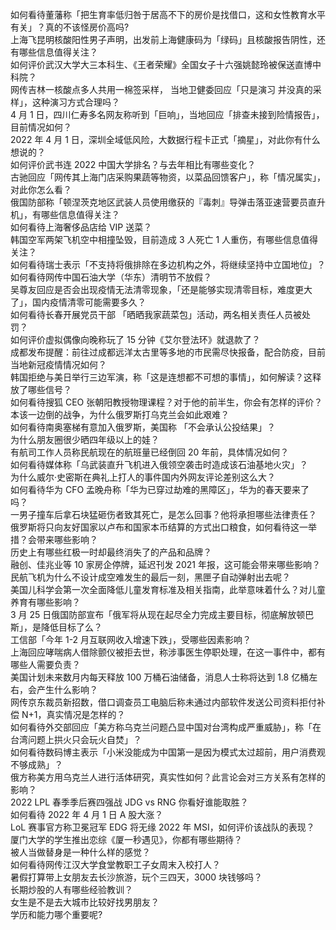 如何看待董藩称「把生育率低归咎于居高不下的房价是找借口，这和女性教育水平有关」？真的不该怪房价高吗?  
上海飞昆明核酸阳性男子声明，出发前上海健康码为「绿码」且核酸报告阴性，还有哪些信息值得关注？  
如何评价武汉大学大三本科生、《王者荣耀》全国女子十六强姚懿玲被保送直博中科院？  
网传吉林一核酸点多人共用一棉签采样， 当地卫健委回应「只是演习 并没真的采样」，这种演习方式合理吗？  
4 月 1 日，四川仁寿多名网友称听到「巨响」，当地回应「排查未接到险情报告」，目前情况如何？  
2022 年 4 月 1 日，深圳全域低风险，大数据行程卡正式「摘星」，对此你有什么想说的？  
如何评价武书连 2022 中国大学排名？与去年相比有哪些变化？  
古驰回应「网传其上海门店采购果蔬等物资，以菜品回馈客户」，称「情况属实」，对此你怎么看？  
俄国防部称「顿涅茨克地区武装人员使用缴获的『毒刺』导弹击落亚速营要员直升机」，有哪些信息值得关注？  
如何看待上海奢侈品店给 VIP 送菜？  
韩国空军两架飞机空中相撞坠毁，目前造成 3 人死亡 1 人重伤，有哪些信息值得关注？  
如何看待瑞士表示「不支持将俄排除在多边机构之外，将继续坚持中立国地位」？  
如何看待网传中国石油大学（华东）清明节不放假？  
吴尊友回应是否会出现疫情无法清零现象，「还是能够实现清零目标，难度更大了」，国内疫情清零可能需要多久？  
如何看待长春开展党员干部 「晒晒我家蔬菜包」活动，两名相关责任人员被处罚？  
如何评价虚拟偶像向晚称玩了 15 分钟《艾尔登法环》就退款了？  
成都发布提醒：前往过成都远洋太古里等多地的市民需尽快报备，配合防疫，目前当地新冠疫情情况如何？  
韩国拒绝与美日举行三边军演，称「这是连想都不可想的事情」，如何解读？这释放了哪些信号？  
如何看待搜狐 CEO 张朝阳教授物理课程？对于他的前半生，你会有怎样的评价？  
本该一边倒的战争，为什么俄罗斯打乌克兰会如此艰难？  
如何看待南奥塞梯有意加入俄罗斯，美国称 「不会承认公投结果」？  
为什么朋友圈很少晒四年级以上的娃？  
有航司工作人员称民航现在的航班量已经倒回 20 年前，具体情况如何？  
如何看待媒体称「乌武装直升飞机进入俄领空袭击时造成该石油基地火灾」？  
为什么威尔·史密斯在典礼上打人的事件国内外网友评论差别这么大？  
如何看待华为 CFO 孟晚舟称「华为已穿过劫难的黑障区」，华为的春天要来了吗？  
一男子撞车后拿石块猛砸伤者致其死亡，是怎么回事？他将承担哪些法律责任？  
俄罗斯将只向友好国家以卢布和国家本币结算的方式出口粮食，如何看待这一举措？会带来哪些影响？  
历史上有哪些红极一时却最终消失了的产品和品牌？  
融创、佳兆业等 10 家房企停牌，延迟刊发 2021 年报，这可能会带来哪些影响？  
民航飞机为什么不设计成空难发生的最后一刻，黑匣子自动弹射出去呢？  
美国儿科学会第一次全面降低儿童发育标准及相关指南，此举意味着什么？对儿童养育有哪些影响？  
3 月 25 日俄国防部宣布「俄军将从现在起尽全力完成主要目标，彻底解放顿巴斯」，是降低目标了么？  
工信部「今年 1-2 月互联网收入增速下跌」，受哪些因素影响？  
上海回应哮喘病人借除颤仪被拒去世，称涉事医生停职处理，在这一事件中，都有哪些人需要负责？  
美国计划未来数月内每天释放 100 万桶石油储备，消息人士称将达到 1.8 亿桶左右，会产生什么影响？  
网传京东裁员新招数，借口调查员工电脑后称未通过内部软件发送公司资料拒付补偿 N+1，真实情况是怎样的？  
如何看待外交部回应「美方称乌克兰问题凸显中国对台湾构成严重威胁」，称「在台湾问题上拱火只会玩火自焚」？  
如何看待数码博主表示「小米没能成为中国第一是因为模式太过超前，用户消费观不够成熟」？  
俄方称美方用乌克兰人进行活体研究，真实性如何？此言论会对三方关系有怎样的影响？  
2022 LPL 春季季后赛四强战 JDG vs RNG 你看好谁能取胜？  
如何看待 2022 年 4 月 1 日 A 股大涨？  
LoL 赛事官方称卫冕冠军 EDG 将无缘 2022 年 MSI，如何评价该战队的表现？  
厦门大学的学生推出恋综《厦一秒遇见》，你都有哪些期待？  
被人当做替身是一种什么样的感觉？  
如何看待网传江汉大学食堂教职工子女周末入校打人？  
暑假打算带上女朋友去长沙旅游，玩个三四天，3000 块钱够吗？  
长期炒股的人有哪些经验教训？  
女生是不是去大城市比较好找男朋友？  
学历和能力哪个重要呢?  
